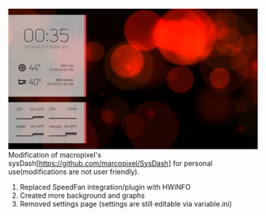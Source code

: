 ![Modified Screenshot](/screenshot.png?raw=true "Modified Screenshot")
Modification of macropixel's sysDash[https://github.com/marcopixel/SysDash] for personal use(modifications are not user friendly). 
1. Replaced SpeedFan integration/plugin with HWiNFO
2. Created more background and graphs
3. Removed settings page (settings are still editable via variable.ini)